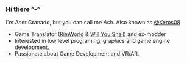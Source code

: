 ### Hi there ^-^

I'm Aser Granado, but you can call me _Ash_. Also known as [@Xeros08](https://github.com/xeros08)

- Game Translator ([RimWorld](https://github.com/Ludeon/RimWorld-Spanish) & [Will You Snail](https://store.steampowered.com/app/1115050/Will_You_Snail)) and ex-modder
- Interested in low level programing, graphics and game engine development.
- Passionate about Game Development and VR/AR.
